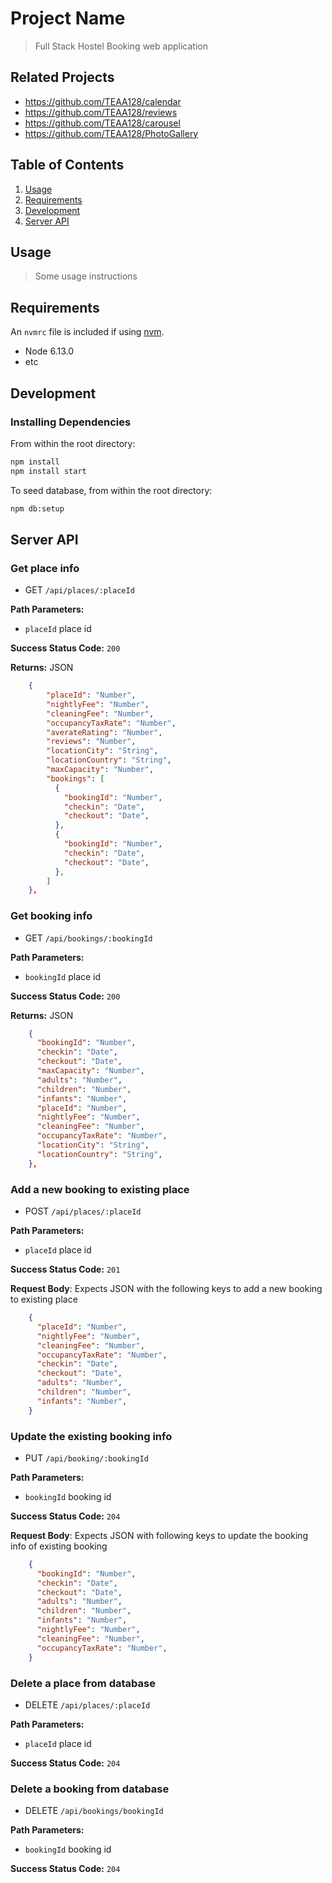 # Project Name

> Full Stack Hostel Booking web application

## Related Projects

  - https://github.com/TEAA128/calendar
  - https://github.com/TEAA128/reviews
  - https://github.com/TEAA128/carousel
  - https://github.com/TEAA128/PhotoGallery

## Table of Contents

1. [Usage](#Usage)
1. [Requirements](#requirements)
1. [Development](#development)
1. [Server API](#serverAPI)


## Usage

> Some usage instructions

## Requirements

An `nvmrc` file is included if using [nvm](https://github.com/creationix/nvm).

- Node 6.13.0
- etc

## Development

### Installing Dependencies

From within the root directory:

```sh
npm install
npm install start
```

To seed database, from within the root directory:

```sh
npm db:setup
```

## Server API

### Get place info
  * GET `/api/places/:placeId`

**Path Parameters:**
  * `placeId` place id

**Success Status Code:** `200`

**Returns:** JSON

```json
    {
        "placeId": "Number",
        "nightlyFee": "Number",
        "cleaningFee": "Number",
        "occupancyTaxRate": "Number",
        "averateRating": "Number",
        "reviews": "Number",
        "locationCity": "String",
        "locationCountry": "String",
        "maxCapacity": "Number",
        "bookings": [
          {
            "bookingId": "Number",
            "checkin": "Date",
            "checkout": "Date",
          },
          {
            "bookingId": "Number",
            "checkin": "Date",
            "checkout": "Date",
          },
        ]
    },
```

### Get booking info
  * GET `/api/bookings/:bookingId`

**Path Parameters:**
  * `bookingId` place id

**Success Status Code:** `200`

**Returns:** JSON

```json
    {
      "bookingId": "Number",
      "checkin": "Date",
      "checkout": "Date",
      "maxCapacity": "Number",
      "adults": "Number",
      "children": "Number",
      "infants": "Number",
      "placeId": "Number",
      "nightlyFee": "Number",
      "cleaningFee": "Number",
      "occupancyTaxRate": "Number",
      "locationCity": "String",
      "locationCountry": "String",
    },
```

### Add a new booking to existing place
  * POST `/api/places/:placeId`

**Path Parameters:**
  * `placeId` place id

**Success Status Code:** `201`

**Request Body**: Expects JSON with the following keys to add a new booking to existing place

```json
    {
      "placeId": "Number",
      "nightlyFee": "Number",
      "cleaningFee": "Number",
      "occupancyTaxRate": "Number",
      "checkin": "Date",
      "checkout": "Date",
      "adults": "Number",
      "children": "Number",
      "infants": "Number",
    }
```

### Update the existing booking info
  * PUT `/api/booking/:bookingId`

**Path Parameters:**
  * `bookingId` booking id

**Success Status Code:** `204`

**Request Body**: Expects JSON with following keys to update the booking info of existing booking

```json
    {
      "bookingId": "Number",
      "checkin": "Date",
      "checkout": "Date",
      "adults": "Number",
      "children": "Number",
      "infants": "Number",
      "nightlyFee": "Number",
      "cleaningFee": "Number",
      "occupancyTaxRate": "Number",
    }
```

### Delete a place from database
  * DELETE `/api/places/:placeId`

**Path Parameters:**
  * `placeId` place id

**Success Status Code:** `204`

### Delete a booking from database
  * DELETE `/api/bookings/bookingId`

**Path Parameters:**
  * `bookingId` booking id

**Success Status Code:** `204`
